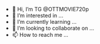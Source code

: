 - 👋 Hi, I’m TG @OTTMOVIE720p
- 👀 I’m interested in ...
- 🌱 I’m currently learning ...
- 💞️ I’m looking to collaborate on ...
- 📫 How to reach me ...

<!---
Paviff/Paviff is a ✨ special ✨ repository because its `README.md` (this file) appears on your GitHub profile.
You can click the Preview link to take a look at your changes.
--->
